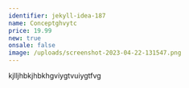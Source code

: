 ```yaml
---
identifier: jekyll-idea-187
name: Conceptghvytc
price: 19.99
new: true
onsale: false
image: /uploads/screenshot-2023-04-22-131547.png
---
```

kjlljhbkjhbkhgviygtvuiygtfvg